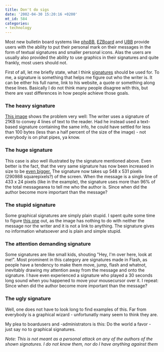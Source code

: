 ```yaml
---
title: Don't do sigs
date: '2002-04-30 15:20:16 +0200'
mt_id: 584
categories:
- technology
---
```

Most new bulletin board systems like <a href="http://www.phpbb.com/">phpBB</a>, <a href="http://www.ezboard.com">EZBoard</a> and <a href="http://infopop.com/products/ubb/">UBB</a> provide users with the ability to put their personal mark on their messages in the form of textual signatures and smaller personal icons. Alas the users are usually also provided the ability to use graphics in their signatures and quite frankly, most users should not.

<!--more-->

First of all, let me briefly state, what I think <a href="http://www.webster.com/cgi-bin/dictionary?book=Dictionary&va=signature">signatures</a> should be used for. To me, a signature is something that helps me figure out who the writer is. It can be either his full name, link to his website, a quote or something along these lines. Basically I do not think many people disagree with this, but there are vast differences in how people achieve those goals.

<h3>The heavy signature</h3>
<a href="#" onclick="window.open('https://mentalized.net/journal/archives/movesig/sig4.jpg', 'popup', 'width=581,height=371,scrollbars=no,resizable=no,toolbar=no,directories=no,location=no,menubar=no,status=no,left=0,top=0'); return false">This image</a> shows the problem very well: The writer uses a signature of 21KB to convey 4 lines of text to the reader. Had he instead used a text-based signature containing the same info, he could have settled for less than 100 bytes (less than a half percent of the size of the image) - not everybody is on phat pipes, ya know.

<h3>The huge signature</h3>
This case is also well illustrated by the signature mentioned above. Even better is the fact, that the very same signature has now been increased in size to be <a href="#" onclick="window.open('https://mentalized.net/journal/archives/movesig/sig9.jpg', 'popup', 'width=754,height=644,scrollbars=no,resizable=no,toolbar=no,directories=no,location=no,menubar=no,status=no,left=0,top=0'); return false">even bigger.</a> The signature now takes up 548 x 531 pixels (290988 squarepixels?) of the screen. When the message is a single line of 433 x 24 pixels (like in the example), the signature uses more than 96% of the total messagearea to tell me who the author is. Since when did the author become more important than the message?

<h3>The stupid signature</h3>
Some graphical signatures are simply plain stupid. I spent quite some time to figure <a href="#" onclick="window.open('https://mentalized.net/journal/archives/movesig/sig2.jpg', 'popup', 'width=610,height=412,scrollbars=no,resizable=no,toolbar=no,directories=no,location=no,menubar=no,status=no,left=0,top=0'); return false">this one</a> out, as the image has nothing to do with neither the message nor the writer and it is not a link to anything. The signature gives no information whatsoever and is plain and simple stupid.

<h3>The attention demanding signature</h3>
Some signatures are like small kids, shouting "Hey, I'm over here, look at me!". Most prominent in this category are signatures made in Flash, as people have a tendency to make them move, jump, flash and whatnot, inevitably drawing my attention away from the message and onto the signature. I have even experienced a signature who played a 30 seconds long sound when you happened to move your mousecursor over it. I repeat: Since when did the author become more important than the message?

<h3>The ugly signature</h3>
Well, one does not have to look long to find examples of this. Far from everybody is a graphical wizard - unfortunatly many seem to think they are.

My plea to boardusers and -administrators is this: Do the world a favor - just say no to graphical signatures.

<em>Note: This is not meant as a personal attack on any of the authors of the shown signatures. I do not know them, nor do I have anything against them</em>
